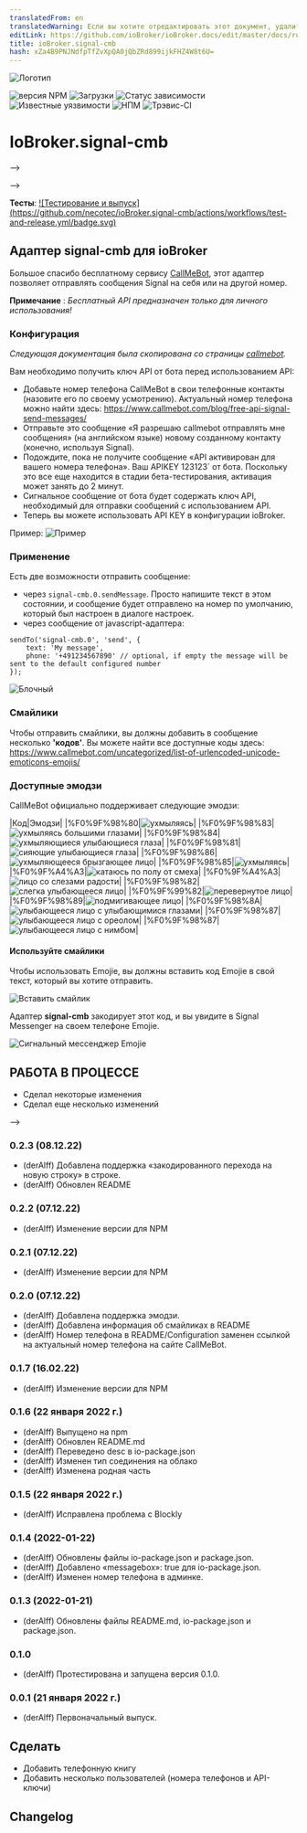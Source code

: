 ```yaml
---
translatedFrom: en
translatedWarning: Если вы хотите отредактировать этот документ, удалите поле «translationFrom», в противном случае этот документ будет снова автоматически переведен
editLink: https://github.com/ioBroker/ioBroker.docs/edit/master/docs/ru/adapterref/iobroker.signal-cmb/README.md
title: ioBroker.signal-cmb
hash: xZa4B9PNJNdfpTfZvXpQA0jQbZRd899ijkFHZ4W8t6U=
---
```

![Логотип](../../../en/adapterref/iobroker.signal-cmb/admin/signal-cmb.png)

![версия NPM](http://img.shields.io/npm/v/iobroker.signal-cmb.svg)
![Загрузки](https://img.shields.io/npm/dm/iobroker.signal-cmb.svg)
![Статус зависимости](https://img.shields.io/david/ioBroker/iobroker.signal-cmb.svg)
![Известные уязвимости](https://snyk.io/test/github/ioBroker/ioBroker.signal-cmb/badge.svg)
![НПМ](https://nodei.co/npm/iobroker.signal-cmb.png?downloads=true)
![Трэвис-CI](http://img.shields.io/travis/ioBroker/ioBroker.signal-cmb/master.svg)

# IoBroker.signal-cmb
-->

-->

**Тесты**: [![Тестирование и выпуск] (https://github.com/necotec/ioBroker.signal-cmb/actions/workflows/test-and-release.yml/badge.svg)](https://github.com/necotec/ioBroker.signal-cmb/actions/workflows/test-and-release.yml)

## Адаптер signal-cmb для ioBroker
Большое спасибо бесплатному сервису [CallMeBot](https://www.callmebot.com/blog/free-api-signal-send-messages/), этот адаптер позволяет отправлять сообщения Signal на себя или на другой номер.

**Примечание** : *Бесплатный API предназначен только для личного использования!*

### Конфигурация
*Следующая документация была скопирована со страницы [callmebot](https://www.callmebot.com/blog/free-api-signal-send-messages/).*

Вам необходимо получить ключ API от бота перед использованием API:

- Добавьте номер телефона CallMeBot в свои телефонные контакты (назовите его по своему усмотрению). Актуальный номер телефона можно найти здесь: https://www.callmebot.com/blog/free-api-signal-send-messages/
- Отправьте это сообщение «Я разрешаю callmebot отправлять мне сообщения» (на английском языке) новому созданному контакту (конечно, используя Signal).
- Подождите, пока не получите сообщение «API активирован для вашего номера телефона». Ваш APIKEY 123123` от бота. Поскольку это все еще находится в стадии бета-тестирования, активация может занять до 2 минут.
- Сигнальное сообщение от бота будет содержать ключ API, необходимый для отправки сообщений с использованием API.
- Теперь вы можете использовать API KEY в конфигурации ioBroker.

Пример: ![Пример](../../../en/adapterref/iobroker.signal-cmb/img/signal.jpg)

### Применение
Есть две возможности отправить сообщение:

- через `signal-cmb.0.sendMessage`. Просто напишите текст в этом состоянии, и сообщение будет отправлено на номер по умолчанию, который был настроен в диалоге настроек.
- через сообщение от javascript-адаптера:

```
sendTo('signal-cmb.0', 'send', {
    text: 'My message',
    phone: '+491234567890' // optional, if empty the message will be sent to the default configured number
});
```

![Блочный](../../../en/adapterref/iobroker.signal-cmb/img/blockly-signal.png)

### Смайлики
Чтобы отправить смайлики, вы должны добавить в сообщение несколько **'кодов'**. Вы можете найти все доступные коды здесь: https://www.callmebot.com/uncategorized/list-of-urlencoded-unicode-emoticons-emojis/

### Доступные эмодзи
CallMeBot официально поддерживает следующие эмодзи:

|Код|Эмодзи|
|%F0%9F%98%80|![ухмыляясь](../../../en/adapterref/iobroker.signal-cmb/img/emojies/01_grinning.png)|
|%F0%9F%98%83|![ухмыляясь большими глазами](../../../en/adapterref/iobroker.signal-cmb/img/emojies/02_grinning_big_eyes.png)|
|%F0%9F%98%84|![ухмыляющиеся улыбающиеся глаза](../../../en/adapterref/iobroker.signal-cmb/img/emojies/03_grinning_smiling_eyes.png)|
|%F0%9F%98%81|![сияющие улыбающиеся глаза](../../../en/adapterref/iobroker.signal-cmb/img/emojies/04_beaming_smiling_eyes.png)|
|%F0%9F%98%86|![ухмыляющееся брызгающее лицо](../../../en/adapterref/iobroker.signal-cmb/img/emojies/05_grinning_squinting_face.png)|
|%F0%9F%98%85|![ухмыляясь](../../../en/adapterref/iobroker.signal-cmb/img/emojies/06_grinning_sweat.png)|
|%F0%9F%A4%A3|![катаюсь по полу от смеха](../../../en/adapterref/iobroker.signal-cmb/img/emojies/07_rolling_on_the_floor_laughing.png)|
|%F0%9F%A4%A3|![лицо со слезами радости](../../../en/adapterref/iobroker.signal-cmb/img/emojies/08_face_with_tears_of_joy.png)|
|%F0%9F%98%82|![слегка улыбающееся лицо](../../../en/adapterref/iobroker.signal-cmb/img/emojies/09_slightly_smiling_face.png)|
|%F0%9F%99%82|![перевернутое лицо](../../../en/adapterref/iobroker.signal-cmb/img/emojies/10_upside_down_face.png)|
|%F0%9F%98%89|![подмигивающее лицо](../../../en/adapterref/iobroker.signal-cmb/img/emojies/11_winking_face.png)|
|%F0%9F%98%8A|![улыбающееся лицо с улыбающимися глазами](../../../en/adapterref/iobroker.signal-cmb/img/emojies/12_smiling_face_with_smiling_eyes.png)|
|%F0%9F%98%87|![улыбающееся лицо с ореолом](../../../en/adapterref/iobroker.signal-cmb/img/emojies/13_smiling_face_with_halo.png)|
|%F0%9F%98%87|![улыбающееся лицо с нимбом](../../../en/adapterref/iobroker.signal-cmb/img/emojies/13_smiling_face_with_halo.png)|

#### Используйте смайлики
Чтобы использовать Emojie, вы должны вставить код Emojie в свой текст, который вы хотите отправить.

![Вставить смайлик](../../../en/adapterref/iobroker.signal-cmb/img/add_emojies.png)

Адаптер **signal-cmb** закодирует этот код, и вы увидите в Signal Messenger на своем телефоне Emojie.

![Сигнальный мессенджер Emojie](../../../en/adapterref/iobroker.signal-cmb/img/emojie_signal_mesenger.png)

## **РАБОТА В ПРОЦЕССЕ**
* Сделал некоторые изменения
* Сделал еще несколько изменений

-->

### 0.2.3 (08.12.22)
* (derAlff) Добавлена поддержка «закодированного перехода на новую строку» в строке.
* (derAlff) Обновлен README

### 0.2.2 (07.12.22)
* (derAlff) Изменение версии для NPM

### 0.2.1 (07.12.22)
* (derAlff) Изменение версии для NPM

### 0.2.0 (07.12.22)
* (derAlff) Добавлена поддержка эмодзи.
* (derAlff) Добавлена информация об смайликах в README
* (derAlff) Номер телефона в README/Configuration заменен ссылкой на актуальный номер телефона на сайте CallMeBot.

### 0.1.7 (16.02.22)
* (derAlff) Изменение версии для NPM

### 0.1.6 (22 января 2022 г.)
* (derAlff) Выпущено на npm
* (derAlff) Обновлен README.md
* (derAlff) Переведено desc в io-package.json
* (derAlff) Изменен тип соединения на облако
* (derAlff) Изменена родная часть

### 0.1.5 (22 января 2022 г.)
* (derAlff) Исправлена проблема с Blockly

### 0.1.4 (2022-01-22)
* (derAlff) Обновлены файлы io-package.json и package.json.
* (derAlff) Добавлено «messagebox»: true для io-package.json.
* (derAlff) Изменен номер телефона в админке.

### 0.1.3 (2022-01-21)
* (derAlff) Обновлены файлы README.md, io-package.json и package.json.

### 0.1.0
* (derAlff) Протестирована и запущена версия 0.1.0.

### 0.0.1 (21 января 2022 г.)
* (derAlff) Первоначальный выпуск.

## Сделать
* Добавить телефонную книгу
* Добавить несколько пользователей (номера телефонов и API-ключи)

## Changelog
<!--
Placeholder for the next version (at the beginning of the line):

## License
MIT License

Copyright (c) 2022 derAlff <derAlff@gmail.com>

Permission is hereby granted, free of charge, to any person obtaining a copy
of this software and associated documentation files (the "Software"), to deal
in the Software without restriction, including without limitation the rights
to use, copy, modify, merge, publish, distribute, sublicense, and/or sell
copies of the Software, and to permit persons to whom the Software is
furnished to do so, subject to the following conditions:

The above copyright notice and this permission notice shall be included in all
copies or substantial portions of the Software.

THE SOFTWARE IS PROVIDED "AS IS", WITHOUT WARRANTY OF ANY KIND, EXPRESS OR
IMPLIED, INCLUDING BUT NOT LIMITED TO THE WARRANTIES OF MERCHANTABILITY,
FITNESS FOR A PARTICULAR PURPOSE AND NONINFRINGEMENT. IN NO EVENT SHALL THE
AUTHORS OR COPYRIGHT HOLDERS BE LIABLE FOR ANY CLAIM, DAMAGES OR OTHER
LIABILITY, WHETHER IN AN ACTION OF CONTRACT, TORT OR OTHERWISE, ARISING FROM,
OUT OF OR IN CONNECTION WITH THE SOFTWARE OR THE USE OR OTHER DEALINGS IN THE
SOFTWARE.